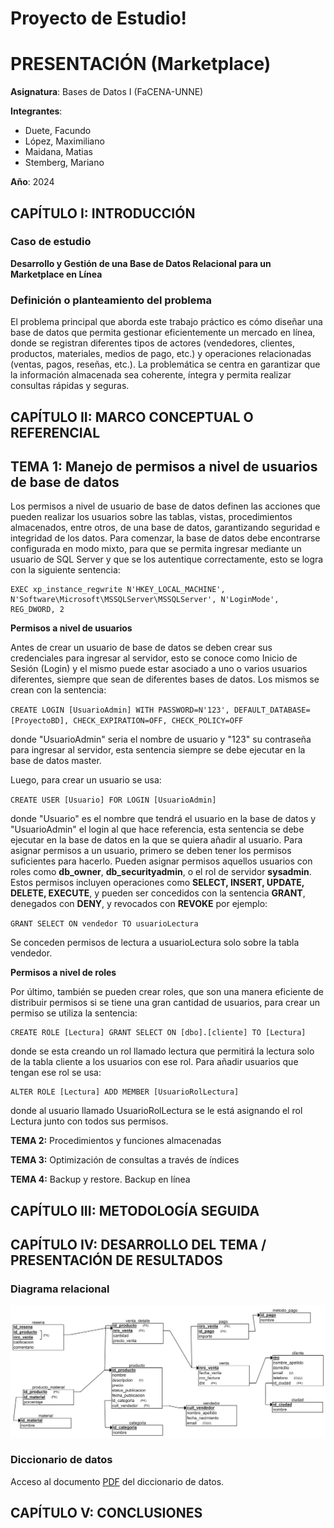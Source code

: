 # Proyecto de Estudio!

# PRESENTACIÓN (Marketplace)

**Asignatura**: Bases de Datos I (FaCENA-UNNE)

**Integrantes**:<br>
- Duete, Facundo<br>
- López, Maximiliano<br>
- Maidana, Matias<br>
- Stemberg, Mariano<br>

**Año**: 2024

## CAPÍTULO I: INTRODUCCIÓN

### Caso de estudio

**Desarrollo y Gestión de una Base de Datos Relacional para un Marketplace en Línea**
### Definición o planteamiento del problema

El problema principal que aborda este trabajo práctico es cómo diseñar una base de datos que permita gestionar eficientemente un mercado en línea, donde se registran diferentes tipos de actores (vendedores, clientes, productos, materiales, medios de pago, etc.) y operaciones relacionadas (ventas, pagos, reseñas, etc.). La problemática se centra en garantizar que la información almacenada sea coherente, íntegra y permita realizar consultas rápidas y seguras.

## CAPÍTULO II: MARCO CONCEPTUAL O REFERENCIAL
## TEMA 1: Manejo de permisos a nivel de usuarios de base de datos

Los permisos a nivel de usuario de base de datos definen las acciones que pueden realizar los usuarios sobre las tablas, vistas, procedimientos almacenados, entre otros, de una base de datos, garantizando seguridad e integridad de los datos. Para comenzar, la base de datos debe encontrarse configurada en modo mixto, para que se permita ingresar mediante un usuario de SQL Server y que se los autentique correctamente, esto se logra con la siguiente sentencia:  

    EXEC xp_instance_regwrite N'HKEY_LOCAL_MACHINE', N'Software\Microsoft\MSSQLServer\MSSQLServer', N'LoginMode', REG_DWORD, 2
    

**Permisos a nivel de usuarios**

Antes de crear un usuario de base de datos se deben crear sus credenciales para ingresar al servidor, esto se conoce como Inicio de Sesión (Login) y el mismo puede estar asociado a uno o varios usuarios diferentes, siempre que sean de diferentes bases de datos. Los mismos se crean con la sentencia:  

`CREATE LOGIN [UsuarioAdmin] WITH PASSWORD=N'123', DEFAULT_DATABASE=[ProyectoBD], CHECK_EXPIRATION=OFF, CHECK_POLICY=OFF`

donde "UsuarioAdmin" seria el nombre de usuario y "123" su contraseña para ingresar al servidor, esta sentencia siempre se debe ejecutar en la base de datos master.  

Luego, para crear un usuario se usa:  

`CREATE USER [Usuario] FOR LOGIN [UsuarioAdmin]`

 donde "Usuario" es el nombre que tendrá el usuario en la base de datos y "UsuarioAdmin" el login al que hace referencia, esta sentencia se debe ejecutar en la base de datos en la que se quiera añadir al usuario. Para asignar permisos a un usuario, primero se deben tener los permisos suficientes para hacerlo. Pueden asignar permisos aquellos usuarios con roles como **db_owner**, **db_securityadmin**, o el rol de servidor **sysadmin**. Estos permisos incluyen operaciones como **SELECT, INSERT, UPDATE, DELETE, EXECUTE**, y pueden ser concedidos con la sentencia **GRANT**, denegados con **DENY**, y revocados con **REVOKE** por ejemplo:
 
 `GRANT SELECT ON vendedor TO usuarioLectura`
 
  Se conceden permisos de lectura a usuarioLectura solo sobre la tabla vendedor. 
  
**Permisos a nivel de roles**

Por último, también se pueden crear roles, que son una manera eficiente de distribuir permisos si se tiene una gran cantidad de usuarios, para crear un permiso se utiliza la sentencia:  

    CREATE ROLE [Lectura] GRANT SELECT ON [dbo].[cliente] TO [Lectura]

donde se esta creando un rol llamado lectura que permitirá la lectura solo de la tabla cliente a los usuarios con ese rol. Para añadir usuarios que tengan ese rol se usa:  

    ALTER ROLE [Lectura] ADD MEMBER [UsuarioRolLectura]

donde al usuario llamado UsuarioRolLectura se le está asignando el rol Lectura junto con todos sus permisos.

**TEMA 2:** Procedimientos y funciones almacenadas <br>

**TEMA 3:** Optimización de consultas a través de índices <br>

**TEMA 4:** Backup y restore. Backup en línea <br>

## CAPÍTULO III: METODOLOGÍA SEGUIDA

## CAPÍTULO IV: DESARROLLO DEL TEMA / PRESENTACIÓN DE RESULTADOS

### Diagrama relacional
![diagrama_relacional](https://github.com/xMarianoDEV/ProyectoBD/blob/main/doc/image_relational.png)

### Diccionario de datos

Acceso al documento [PDF](doc/diccionario_datos.pdf) del diccionario de datos.

## CAPÍTULO V: CONCLUSIONES
